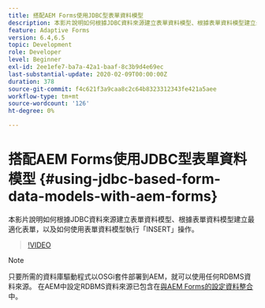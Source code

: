 ```yaml
---
title: 搭配AEM Forms使用JDBC型表單資料模型
description: 本影片說明如何根據JDBC資料來源建立表單資料模型、根據表單資料模型建立最適化表單，以及如何使用表單資料模型執行「INSERT」操作。
feature: Adaptive Forms
version: 6.4,6.5
topic: Development
role: Developer
level: Beginner
exl-id: 2ee1efe7-ba7a-42a1-baaf-8c3b9d4e69ec
last-substantial-update: 2020-02-09T00:00:00Z
duration: 378
source-git-commit: f4c621f3a9caa8c2c64b8323312343fe421a5aee
workflow-type: tm+mt
source-wordcount: '126'
ht-degree: 0%

---
```


# 搭配AEM Forms使用JDBC型表單資料模型 {#using-jdbc-based-form-data-models-with-aem-forms}

本影片說明如何根據JDBC資料來源建立表單資料模型、根據表單資料模型建立最適化表單，以及如何使用表單資料模型執行「INSERT」操作。

>[!VIDEO](https://video.tv.adobe.com/v/17736?quality=12&learn=on)

>[!NOTE]
>
>只要所需的資料庫驅動程式以OSGi套件部署到AEM，就可以使用任何RDBMS資料來源。 在AEM中設定RDBMS資料來源已包含在[與AEM Forms的設定資料整合](/help/forms/adaptive-forms/data-integration-technical-video-setup.md)中。
